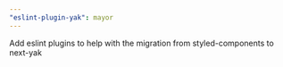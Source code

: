 ```yaml
---
"eslint-plugin-yak": mayor
---
```


Add eslint plugins to help with the migration from styled-components to next-yak
